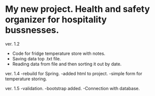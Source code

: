 # My new project. Health and safety organizer for hospitality bussnesses.

ver. 1.2 
- Code for fridge temperature store with notes.
- Saving data top .txt file.
- Reading data from file and then sorting it out by date.

ver. 1.4
-rebuild for Spring.
-added html to project.
-simple form for temperature storing.

ver. 1.5
-validation.
-bootstrap added.
-Connection with database.


